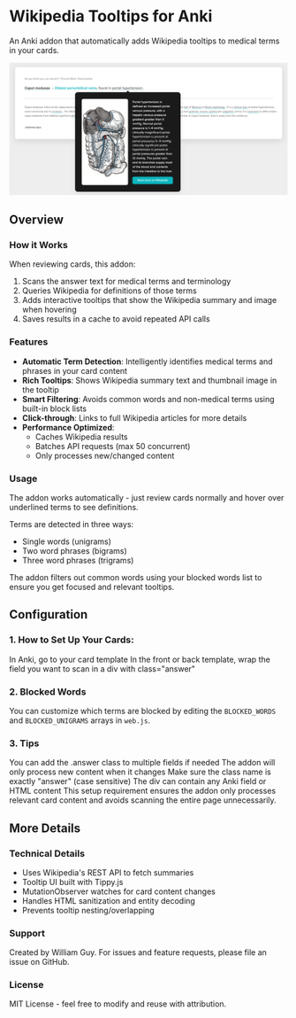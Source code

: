 # Wikipedia Tooltips for Anki
An Anki addon that automatically adds Wikipedia tooltips to medical terms in your cards.

![alt text](https://github.com/ctrlaltwill/Ankipedia/blob/main/demo.png "Ankipedia Demo Image")

## Overview 

### How it Works
When reviewing cards, this addon:
1. Scans the answer text for medical terms and terminology
2. Queries Wikipedia for definitions of those terms
3. Adds interactive tooltips that show the Wikipedia summary and image when hovering
4. Saves results in a cache to avoid repeated API calls

### Features
- **Automatic Term Detection**: Intelligently identifies medical terms and phrases in your card content
- **Rich Tooltips**: Shows Wikipedia summary text and thumbnail image in the tooltip 
- **Smart Filtering**: Avoids common words and non-medical terms using built-in block lists
- **Click-through**: Links to full Wikipedia articles for more details
- **Performance Optimized**:
  - Caches Wikipedia results
  - Batches API requests (max 50 concurrent)
  - Only processes new/changed content

### Usage
The addon works automatically - just review cards normally and hover over underlined terms to see definitions.

Terms are detected in three ways:
- Single words (unigrams)
- Two word phrases (bigrams) 
- Three word phrases (trigrams)

The addon filters out common words using your blocked words list to ensure you get focused and relevant tooltips.

## Configuration

### 1. How to Set Up Your Cards:
In Anki, go to your card template
In the front or back template, wrap the field you want to scan in a div with class="answer"

### 2. Blocked Words
You can customize which terms are blocked by editing the `BLOCKED_WORDS` and `BLOCKED_UNIGRAMS` arrays in `web.js`.

### 3. Tips
You can add the .answer class to multiple fields if needed
The addon will only process new content when it changes
Make sure the class name is exactly "answer" (case sensitive)
The div can contain any Anki field or HTML content
This setup requirement ensures the addon only processes relevant card content and avoids scanning the entire page unnecessarily.

## More Details 

### Technical Details
- Uses Wikipedia's REST API to fetch summaries 
- Tooltip UI built with Tippy.js
- MutationObserver watches for card content changes
- Handles HTML sanitization and entity decoding
- Prevents tooltip nesting/overlapping

### Support
Created by William Guy. For issues and feature requests, please file an issue on GitHub.

### License 
MIT License - feel free to modify and reuse with attribution.
